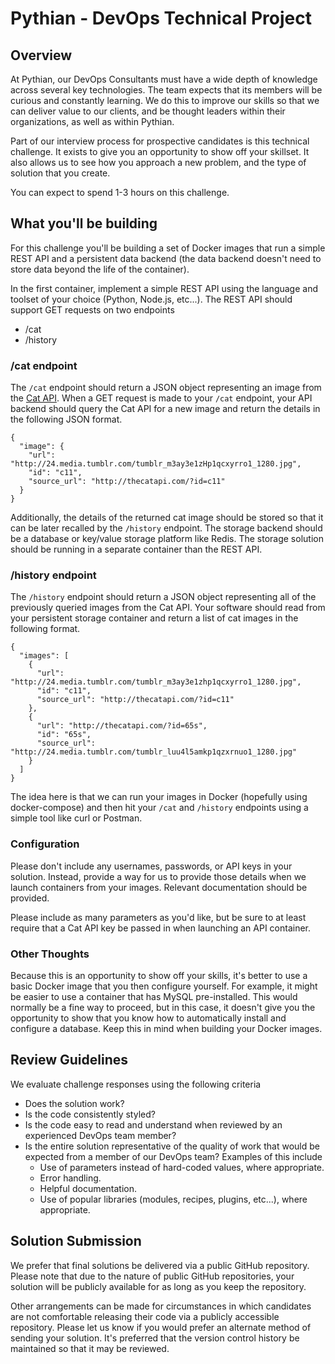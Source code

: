 
# Pythian - DevOps Technical Project

## Overview

At Pythian, our DevOps Consultants must have a wide depth of knowledge across several key technologies.  The team expects that its members will be curious and constantly learning.  We do this to improve our skills so that we can deliver value to our clients, and be thought leaders within their organizations, as well as within Pythian.

Part of our interview process for prospective candidates is this technical challenge.  It exists to give you an opportunity to show off your skillset.  It also allows us to see how you approach a new problem, and the type of solution that you create.

You can expect to spend 1-3 hours on this challenge.

## What you'll be building

For this challenge you'll be building a set of Docker images that run a simple REST API and a persistent data backend (the data backend doesn't need to store data beyond the life of the container).

In the first container, implement a simple REST API using the language and toolset of your choice (Python, Node.js, etc...).  The REST API should support GET requests on two endpoints

  * /cat
  * /history
    
### /cat endpoint

The `/cat` endpoint should return a JSON object representing an image from the [Cat API](http://thecatapi.com/docs.html).  When a GET request is made to your `/cat` endpoint, your API backend should query the Cat API for a new image and return the details in the following JSON format.

```
{
  "image": {
    "url": "http://24.media.tumblr.com/tumblr_m3ay3e1zHp1qcxyrro1_1280.jpg",
    "id": "c11",
    "source_url": "http://thecatapi.com/?id=c11"
  }
}
```

Additionally, the details of the returned cat image should be stored so that it can be later recalled by the `/history` endpoint.  The storage backend should be a database or key/value storage platform like Redis.  The storage solution should be running in a separate container than the REST API.

### /history endpoint

The `/history` endpoint should return a JSON object representing all of the previously queried images from the Cat API.  Your software should read from your persistent storage container and return a list of cat images in the following format.

```
{
  "images": [
    {
      "url": "http://24.media.tumblr.com/tumblr_m3ay3e1zhp1qcxyrro1_1280.jpg",
      "id": "c11",
      "source_url": "http://thecatapi.com/?id=c11"
    },
    {
      "url": "http://thecatapi.com/?id=65s",
      "id": "65s",
      "source_url": "http://24.media.tumblr.com/tumblr_luu4l5amkp1qzxrnuo1_1280.jpg"
    }
  ]
}
```

The idea here is that we can run your images in Docker (hopefully using docker-compose) and then hit your `/cat` and `/history` endpoints using a simple tool like curl or Postman.

### Configuration

Please don't include any usernames, passwords, or API keys in your solution.  Instead, provide a way for us to provide those details when we launch containers from your images.  Relevant documentation should be provided.

Please include as many parameters as you'd like, but be sure to at least require that a Cat API key be passed in when launching an API container.

### Other Thoughts

Because this is an opportunity to show off your skills, it's better to use a basic Docker image that you then configure yourself.  For example, it might be easier to use a container that has MySQL pre-installed.  This would normally be a fine way to proceed, but in this case, it doesn't give you the opportunity to show that you know how to automatically install and configure a database.  Keep this in mind when building your Docker images.

## Review Guidelines

We evaluate challenge responses using the following criteria

  * Does the solution work?
  * Is the code consistently styled?
  * Is the code easy to read and understand when reviewed by an experienced DevOps team member?
  * Is the entire solution representative of the quality of work that would be expected from a member of our DevOps team?  Examples of this include
    * Use of parameters instead of hard-coded values, where appropriate.
    * Error handling.
    * Helpful documentation.
    * Use of popular libraries (modules, recipes, plugins, etc...), where appropriate.

## Solution Submission

We prefer that final solutions be delivered via a public GitHub repository.  Please note that due to the nature of public GitHub repositories, your solution will be publicly available for as long as you keep the repository.

Other arrangements can be made for circumstances in which candidates are not comfortable releasing their code via a publicly accessible repository.  Please let us know if you would prefer an alternate method of sending your solution.  It's preferred that the version control history be maintained so that it may be reviewed.
